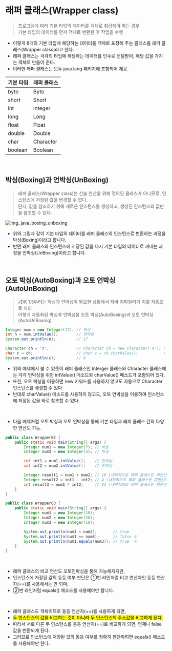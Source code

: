 # 래퍼 클래스(Wrapper class)
> 프로그램에 따라 기본 타입의 데이터를 객체로 취급해야 하는 경우  
> 기본 타입의 데이터를 먼저 객체로 변환한 후 작업을 수행 

- 이렇게 8개의 기본 타입에 해당하는 데이터를 객체로 포장해 주는 클래스를 래퍼 클래스(Wrapper class)라고 한다.  
- 래퍼 클래스는 각각의 타입에 해당하는 데이터를 인수로 전달받아, 해당 값을 가지는 객체로 만들어 준다.   
- 이러한 래퍼 클래스는 모두 java.lang 패키지에 포함되어 제공.   

|기본 타입|래퍼 클래스|
|--------|--------|
|byte|Byte|
|short|Short|
|int|Integer|
|long|Long|
|float|Float|
|double|Double|
|char|Character|
|boolean|Boolean|

<br>

## 박싱(Boxing)과 언박싱(UnBoxing)
> 래퍼 클래스(Wrapper class)는 산술 연산을 위해 정의된 클래스가 아니므로, 인스턴스에 저장된 값을 변경할 수 없다.   
> 단지, 값을 참조하기 위해 새로운 인스턴스를 생성하고, 생성된 인스턴스의 값만을 참조할 수 있다.   

![img_java_boxing_unboxing](https://user-images.githubusercontent.com/84886987/147170928-2f83860b-192a-4dcb-b531-493699fbe198.png)
- 위의 그림과 같이 기본 타입의 데이터를 래퍼 클래스의 인스턴스로 변환하는 과정을 박싱(Boxing)이라고 합니다.  
- 반면 래퍼 클래스의 인스턴스에 저장된 값을 다시 기본 타입의 데이터로 꺼내는 과정을 언박싱(UnBoxing)이라고 합니다.  
<br>

## 오토 박싱(AutoBoxing)과 오토 언박싱(AutoUnBoxing)
> JDK 1.5부터는 박싱과 언박싱이 필요한 상황에서 자바 컴파일러가 이를 자동으로 처리  
> 이렇게 자동화된 박싱과 언박싱을 오토 박싱(AutoBoxing)과 오토 언박싱(AutoUnBoxing)  

```java
Integer num = new Integer(17); // 박싱
int n = num.intValue();        // 언박싱
System.out.println(n);         // 17

Character ch = 'X';            // Character ch = new Character('X'); : 오토박싱
char c = ch;                   // char c = ch.charValue();           : 오토언박싱
System.out.println(c);         // X
```
- 위의 예제에서 볼 수 있듯이 래퍼 클래스인 Interger 클래스와 Character 클래스에는 각각 언박싱을 위한 intValue() 메소드와 charValue() 메소드가 포함되어 있다.   
- 또한, 오토 박싱을 이용하면 new 키워드를 사용하지 않고도 자동으로 Character 인스턴스를 생성할 수 있다.   
- 반대로 charValue() 메소드를 사용하지 않고도, 오토 언박싱을 이용하여 인스턴스에 저장된 값을 바로 참조할 수 있다.   

<br>

+ 다음 예제처럼 오토 박싱과 오토 언박싱을 통해 기본 타입과 래퍼 클래스 간의 다양한 연산도 가능.  
```java
public class Wrapper02 {
    public static void main(String[] args) {
        Integer num1 = new Integer(7); // 박싱
        Integer num2 = new Integer(3); // 박싱

        int int1 = num1.intValue();    // 언박싱
        int int2 = num2.intValue();    // 언박싱

        Integer result1 = num1 + num2; // 10 (내부적으로 래퍼 클래스인 피연산자를 오토언박싱하여 기본 타입끼리의 연산을 수행)
        Integer result2 = int1 - int2; // 4 (내부적으로 래퍼 클래스인 피연산자를 오토언박싱하여 기본 타입끼리의 연산을 수행)
        int result3 = num1 * int2;     // 21 (내부적으로 래퍼 클래스인 피연산자를 오토언박싱하여 기본 타입끼리의 연산을 수행)
    }
}
```
```java
public class Wrapper03 {
    public static void main(String[] args) {
        Integer num1 = new Integer(10);
        Integer num2 = new Integer(20);
        Integer num3 = new Integer(10);

        System.out.println(num1 < num2);       // true
        System.out.println(num1 == num3);      // false ①
        System.out.println(num1.equals(num3)); // true  ②
    }
}
```
<br>

- 래퍼 클래스의 비교 연산도 오토언박싱을 통해 가능해지지만, 
- 인스턴스에 저장된 값의 동등 여부 판단은 ①번 라인처럼 비교 연산자인 동등 연산자(==)를 사용해서는 안 되며, 
- ②번 라인처럼 equals() 메소드를 사용해야만 합니다.   
 
<br>

- 래퍼 클래스도 객체이므로 동등 연산자(==)를 사용하게 되면, 
- <mark>두 인스턴스의 값을 비교하는 것이 아니라 두 인스턴스의 주소값을 비교하게 된다.</mark>
- 따라서 서로 다른 두 인스턴스를 동등 연산자(==)로 비교하게 되면, 언제나 false 값을 반환되게 된다.   
- 그러므로 인스턴스에 저장된 값의 동등 여부를 정확히 판단하려면 equals() 메소드를 사용해야만 한다.   
  

